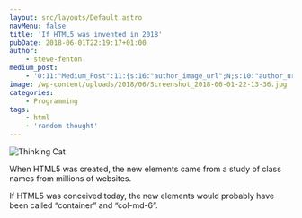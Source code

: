 ```yaml
---
layout: src/layouts/Default.astro
navMenu: false
title: 'If HTML5 was invented in 2018'
pubDate: 2018-06-01T22:19:17+01:00
author:
    - steve-fenton
medium_post:
    - 'O:11:"Medium_Post":11:{s:16:"author_image_url";N;s:10:"author_url";N;s:11:"byline_name";N;s:12:"byline_email";N;s:10:"cross_link";s:3:"yes";s:2:"id";N;s:21:"follower_notification";s:3:"yes";s:7:"license";s:19:"all-rights-reserved";s:14:"publication_id";s:2:"-1";s:6:"status";s:4:"none";s:3:"url";N;}'
image: /wp-content/uploads/2018/06/Screenshot_2018-06-01-22-13-36.jpg
categories:
    - Programming
tags:
    - html
    - 'random thought'
---
```


![Thinking Cat](/wp-content/uploads/2018/06/Screenshot_2018-06-01-22-13-36.jpg)

When HTML5 was created, the new elements came from a study of class names from millions of websites.

If HTML5 was conceived today, the new elements would probably have been called “container” and “col-md-6”.